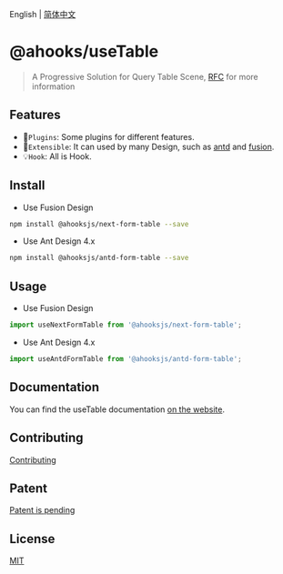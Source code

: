 English | [简体中文](https://github.com/ahooksjs/useTable/blob/master/README.zh-CN.md)

# @ahooks/useTable

> A Progressive Solution for Query Table Scene, [RFC](https://github.com/alibaba/hooks/issues/465) for more information

## Features

- 🔗`Plugins`: Some plugins for different features.
- 🚀`Extensible`: It can used by many Design, such as [antd](https://ant.design/) and [fusion](https://fusion.design/).
- 💡`Hook`: All is Hook.

## Install

- Use Fusion Design

```sh
npm install @ahooksjs/next-form-table --save
```

- Use Ant Design 4.x

```sh
npm install @ahooksjs/antd-form-table --save
```

## Usage

- Use Fusion Design

```js
import useNextFormTable from '@ahooksjs/next-form-table';
```

- Use Ant Design 4.x

```js
import useAntdFormTable from '@ahooksjs/antd-form-table';
```

## Documentation

You can find the useTable documentation [on the website](https://usetable-ahooks.js.org/).

## Contributing

[Contributing](./CONTRIBUTING.md)

## Patent

[Patent is pending](https://patents.google.com/patent/CN113296779A/)

## License

[MIT](./LICENSE)

